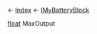 ← [Index](Api-Index) ← [IMyBatteryBlock](Sandbox.ModAPI.Ingame.IMyBatteryBlock)

[float](System.Single) MaxOutput

